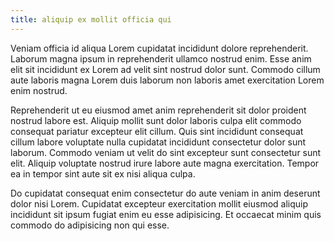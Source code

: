 ```yaml
---
title: aliquip ex mollit officia qui
---
```


Veniam officia id aliqua Lorem cupidatat incididunt dolore reprehenderit. Laborum magna ipsum in reprehenderit ullamco nostrud enim. Esse anim elit sit incididunt ex Lorem ad velit sint nostrud dolor sunt. Commodo cillum aute laboris magna Lorem duis laborum non laboris amet exercitation Lorem enim nostrud.

Reprehenderit ut eu eiusmod amet anim reprehenderit sit dolor proident nostrud labore est. Aliquip mollit sunt dolor laboris culpa elit commodo consequat pariatur excepteur elit cillum. Quis sint incididunt consequat cillum labore voluptate nulla cupidatat incididunt consectetur dolor sunt laborum. Commodo veniam ut velit do sint excepteur sunt consectetur sunt elit. Aliquip voluptate nostrud irure labore aute magna exercitation. Tempor ea in tempor sint aute sit ex nisi aliqua culpa.

Do cupidatat consequat enim consectetur do aute veniam in anim deserunt dolor nisi Lorem. Cupidatat excepteur exercitation mollit eiusmod aliquip incididunt sit ipsum fugiat enim eu esse adipisicing. Et occaecat minim quis commodo do adipisicing non qui esse.